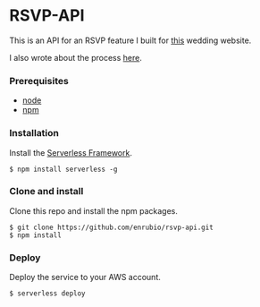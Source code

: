 # RSVP-API

This is an API for an RSVP feature I built for [this](https://github.com/janrubio/janandolivia) wedding website. 

I also wrote about the process [here](https://medium.com/@emilia.rubio/how-i-built-a-serverless-rsvp-feature-with-api-gateway-lambda-and-dynamodb-652f5835ad52).

### Prerequisites
* [node](https://nodejs.org/en/download/)
* [npm](https://www.npmjs.com/get-npm?utm_source=house&utm_medium=homepage&utm_campaign=free%20orgs&utm_term=Install%20npm)

### Installation
Install the [Serverless Framework](https://serverless.com/).
```
$ npm install serverless -g
```

### Clone and install
Clone this repo and install the npm packages.
```
$ git clone https://github.com/enrubio/rsvp-api.git
$ npm install
```

### Deploy
Deploy the service to your AWS account.
```
$ serverless deploy
```

